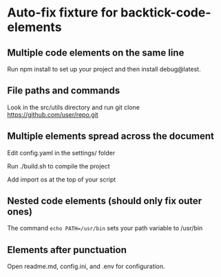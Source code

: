 # Auto-fix fixture for backtick-code-elements

## Multiple code elements on the same line

Run npm install to set up your project and then install debug@latest. <!-- ❌ -->

## File paths and commands

Look in the src/utils directory and run git clone https://github.com/user/repo.git <!-- ❌ -->

## Multiple elements spread across the document

Edit config.yaml in the settings/ folder <!-- ❌ -->

Run ./build.sh to compile the project <!-- ❌ -->

Add import os at the top of your script <!-- ❌ -->

## Nested code elements (should only fix outer ones)

The command `echo PATH=/usr/bin` sets your path variable to /usr/bin <!-- ❌ -->

## Elements after punctuation

Open readme.md, config.ini, and .env for configuration. <!-- ❌ -->
